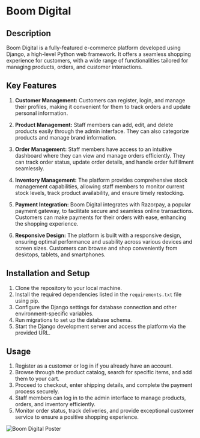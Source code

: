 # Boom Digital

## Description

Boom Digital is a fully-featured e-commerce platform developed using Django, a high-level Python web framework. It offers a seamless shopping experience for customers, with a wide range of functionalities tailored for managing products, orders, and customer interactions.

## Key Features

1. **Customer Management:** Customers can register, login, and manage their profiles, making it convenient for them to track orders and update personal information.

2. **Product Management:** Staff members can add, edit, and delete products easily through the admin interface. They can also categorize products and manage brand information.

3. **Order Management:** Staff members have access to an intuitive dashboard where they can view and manage orders efficiently. They can track order status, update order details, and handle order fulfillment seamlessly.

4. **Inventory Management:** The platform provides comprehensive stock management capabilities, allowing staff members to monitor current stock levels, track product availability, and ensure timely restocking.

5. **Payment Integration:** Boom Digital integrates with Razorpay, a popular payment gateway, to facilitate secure and seamless online transactions. Customers can make payments for their orders with ease, enhancing the shopping experience.

6. **Responsive Design:** The platform is built with a responsive design, ensuring optimal performance and usability across various devices and screen sizes. Customers can browse and shop conveniently from desktops, tablets, and smartphones.

## Installation and Setup

1. Clone the repository to your local machine.
2. Install the required dependencies listed in the `requirements.txt` file using pip.
3. Configure the Django settings for database connection and other environment-specific variables.
4. Run migrations to set up the database schema.
5. Start the Django development server and access the platform via the provided URL.

## Usage

1. Register as a customer or log in if you already have an account.
2. Browse through the product catalog, search for specific items, and add them to your cart.
3. Proceed to checkout, enter shipping details, and complete the payment process securely.
4. Staff members can log in to the admin interface to manage products, orders, and inventory efficiently.
5. Monitor order status, track deliveries, and provide exceptional customer service to ensure a positive shopping experience.

![Boom Digital Poster](https://github.com/MushrafMuhammed/Boomdigitalhub/assets/70097723/7f479dac-40c8-47bd-815c-3b93d8767ace)


